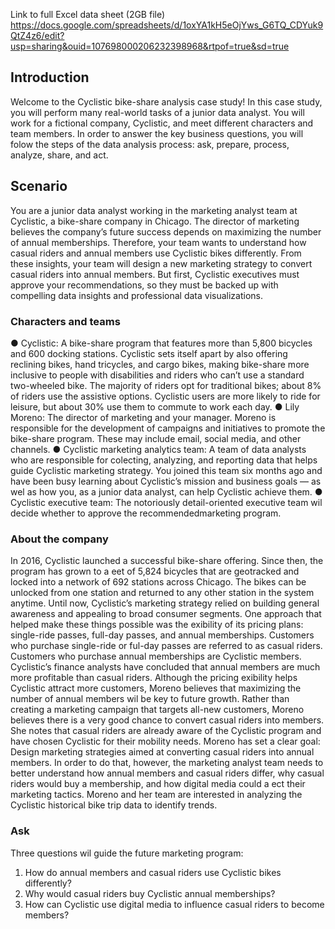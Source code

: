 Link to full Excel data sheet (2GB file) 
https://docs.google.com/spreadsheets/d/1oxYA1kH5eOjYws_G6TQ_CDYuk9QtZ4z6/edit?usp=sharing&ouid=107698000206232398968&rtpof=true&sd=true

## Introduction
Welcome to the Cyclistic bike-share analysis case study! In this case study, you will perform many real-world tasks of a junior data
analyst. You will work for a fictional company, Cyclistic, and meet different characters and team members. In order to answer the
key business questions, you will folow the steps of the data analysis process: ask, prepare, process, analyze, share, and act.


## Scenario
 You are a junior data analyst working in the marketing analyst team at Cyclistic, a bike-share company in Chicago. The director of
 marketing believes the company’s future success depends on maximizing the number of annual memberships. Therefore, your
 team wants to understand how casual riders and annual members use Cyclistic bikes differently. From these insights, your team will
 design a new marketing strategy to convert casual riders into annual members. But first, Cyclistic executives must approve your
 recommendations, so they must be backed up with compelling data insights and professional data visualizations.
 
 ### Characters and teams
 ● Cyclistic: A bike-share program that features more than 5,800 bicycles and 600 docking stations. Cyclistic sets itself apart
 by also offering reclining bikes, hand tricycles, and cargo bikes, making bike-share more inclusive to people with disabilities
 and riders who can’t use a standard two-wheeled bike. The majority of riders opt for traditional bikes; about 8% of riders use
 the assistive options. Cyclistic users are more likely to ride for leisure, but about 30% use them to commute to work each
 day.
 ● Lily Moreno: The director of marketing and your manager. Moreno is responsible for the development of campaigns and
 initiatives to promote the bike-share program. These may include email, social media, and other channels.
 ● Cyclistic marketing analytics team: A team of data analysts who are responsible for colecting, analyzing, and reporting
 data that helps guide Cyclistic marketing strategy. You joined this team six months ago and have been busy learning about
 Cyclistic’s mission and business goals — as wel as how you, as a junior data analyst, can help Cyclistic achieve them.
 ● Cyclistic executive team: The notoriously detail-oriented executive team wil decide whether to approve the
 recommendedmarketing program.
 
 ### About the company
 In 2016, Cyclistic launched a successful bike-share offering. Since then, the program has grown to a eet of 5,824 bicycles that are
 geotracked and locked into a network of 692 stations across Chicago. The bikes can be unlocked from one station and returned to
 any other station in the system anytime.
 Until now, Cyclistic’s marketing strategy relied on building general awareness and appealing to broad consumer segments. One approach 
 that helped make these things possible was the exibility of its pricing plans: single-ride passes, full-day passes, and
 annual memberships. Customers who purchase single-ride or ful-day passes are referred to as casual riders. Customers who
 purchase annual memberships are Cyclistic members.
 Cyclistic’s finance analysts have concluded that annual members are much more profitable than casual riders. Although the pricing
 exibility helps Cyclistic attract more customers, Moreno believes that maximizing the number of annual members wil be key to
 future growth. Rather than creating a marketing campaign that targets all-new customers, Moreno believes there is a very good
 chance to convert casual riders into members. She notes that casual riders are already aware of the Cyclistic program and have
 chosen Cyclistic for their mobility needs.
 Moreno has set a clear goal: Design marketing strategies aimed at converting casual riders into annual members. In order to do
 that, however, the marketing analyst team needs to better understand how annual members and casual riders differ, why casual
 riders would buy a membership, and how digital media could a ect their marketing tactics. Moreno and her team are interested in
 analyzing the Cyclistic historical bike trip data to identify trends.
 
 ### Ask
 Three questions wil guide the future marketing program:
 1. How do annual members and casual riders use Cyclistic bikes differently?
 2. Why would casual riders buy Cyclistic annual memberships?
 3. How can Cyclistic use digital media to influence casual riders to become members?
 
